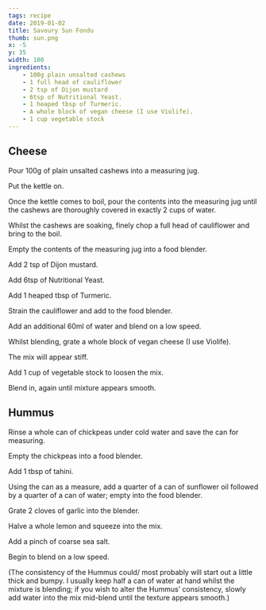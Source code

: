 ```yaml
---
tags: recipe
date: 2019-01-02
title: Savoury Sun Fondu
thumb: sun.png
x: -5
y: 35
width: 100
ingredients:
    - 100g plain unsalted cashews
    - 1 full head of cauliflower
    - 2 tsp of Dijon mustard
    - 6tsp of Nutritional Yeast.
    - 1 heaped tbsp of Turmeric.
    - A whole block of vegan cheese (I use Violife).
    - 1 cup vegetable stock
---
```


## Cheese

Pour 100g of plain unsalted cashews into a measuring jug.

Put the kettle on.

Once the kettle comes to boil, pour the contents into the measuring jug until the cashews are thoroughly covered in exactly 2 cups of water.

Whilst the cashews are soaking, finely chop a full head of cauliflower and bring to the boil.

Empty the contents of the measuring jug into a food blender.

Add 2 tsp of Dijon mustard.

Add 6tsp of Nutritional Yeast.

Add 1 heaped tbsp of Turmeric.

Strain the cauliflower and add to the food blender.

Add an additional 60ml of water and blend on a low speed.

Whilst blending, grate a whole block of vegan cheese (I use Violife).

The mix will appear stiff.

Add 1 cup of vegetable stock to loosen the mix.

Blend in, again until mixture appears smooth.

## Hummus

Rinse a whole can of chickpeas under cold water and save the can for measuring.

Empty the chickpeas into a food blender.

Add 1 tbsp of tahini.

Using the can as a measure, add a quarter of a can of sunflower oil followed by a quarter of a can of water; empty into the food blender.

Grate 2 cloves of garlic into the blender.

Halve a whole lemon and squeeze into the mix.

Add a pinch of coarse sea salt.

Begin to blend on a low speed.

(The consistency of the Hummus could/ most probably will start out a little thick and bumpy. I usually keep half a can of water at hand whilst the mixture is blending; if you wish to alter the Hummus’ consistency, slowly add water into the mix mid-blend until the texture appears smooth.)